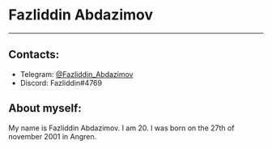 # Fazliddin Abdazimov

---

## Contacts:

- Telegram: [@Fazliddin_Abdazimov](https://t.me/FazliddinAbdazimov)
- Discord: Fazliddin#4769

## About myself:

My name is Fazliddin Abdazimov. I am 20. I was born on the 27th of november 2001 in Angren.
